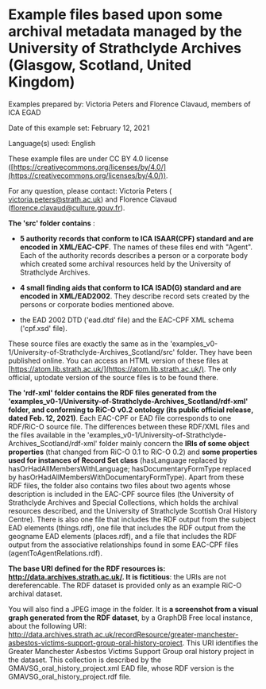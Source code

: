 # Example files based upon some archival metadata managed by the University of Strathclyde Archives (Glasgow, Scotland, United Kingdom)

Examples prepared by: Victoria Peters and Florence Clavaud, members of ICA EGAD

Date of this example set: February 12, 2021

Language(s) used: English

These example files are under CC BY 4.0 license ([https://creativecommons.org/licenses/by/4.0/](https://creativecommons.org/licenses/by/4.0/)).

For any question, please contact: Victoria Peters (
[victoria.peters@strath.ac.uk](mailto:victoria.peters@strath.ac.uk)) and Florence Clavaud ([florence.clavaud@culture.gouv.fr](mailto:florence.clavaud@culture.gouv.fr)).

**The 'src' folder contains** :

- **5 authority records that conform to ICA ISAAR(CPF) standard and are encoded in XML/EAC-CPF**. The names of these files end with "Agent". Each of the authority records describes a person or a corporate body which created some archival resources held by the University of Strathclyde Archives.

- **4 small finding aids that conform to ICA ISAD(G) standard and are encoded in XML/EAD2002**. They describe record sets created by the persons or corporate bodies mentioned above.

- the EAD 2002 DTD ('ead.dtd' file) and the EAC-CPF XML schema ('cpf.xsd' file).

These source files are exactly the same as in the 'examples_v0-1/University-of-Strathclyde-Archives_Scotland/src' folder. They have been published online. You can access an HTML version of these files at 
[https://atom.lib.strath.ac.uk/](https://atom.lib.strath.ac.uk/). The only official, uptodate version of the source files is to be found there.

**The 'rdf-xml' folder contains the RDF files generated from the 'examples_v0-1/University-of-Strathclyde-Archives_Scotland/rdf-xml' folder, and conforming to RiC-O v0.2 ontology (its public official release, dated Feb. 12, 2021)**. Each EAC-CPF or EAD file corresponds to one RDF/RiC-O source file.
The differences between these RDF/XML files and the files available in the 'examples_v0-1/University-of-Strathclyde-Archives_Scotland/rdf-xml' folder mainly concern the **IRIs of some object properties** (that changed from RiC-O 0.1 to RiC-O 0.2) and **some properties used for instances of Record Set class** (hasLanguage replaced by hasOrHadAllMembersWithLanguage; hasDocumentaryFormType replaced by hasOrHadAllMembersWithDocumentaryFormType).
Apart from these RDF files, the folder also contains two files about two agents whose description is included in the EAC-CPF source files (the University of Strathclyde Archives and Special Collections, which holds the archival resources described, and the University of Strathclyde Scottish Oral History Centre). There is also one file that includes the RDF output from the subject EAD elements (things.rdf), one file that includes the RDF output from the geogname EAD elements (places.rdf), and a file that includes the RDF output from the associative relationships found in some EAC-CPF files (agentToAgentRelations.rdf).

**The base URI defined for the RDF resources is: http://data.archives.strath.ac.uk/. It is fictitious**: the URIs are not dereferencable. The RDF dataset is provided only as an example RiC-O archival dataset.

You will also find  a JPEG image in the folder. It is **a screenshot from a visual graph generated from the RDF dataset**, by a GraphDB Free local instance, about the following URI:
http://data.archives.strath.ac.uk/recordResource/greater-manchester-asbestos-victims-support-group-oral-history-project.
This URI identifies the Greater Manchester Asbestos Victims Support Group oral history project in the dataset. This collection is described by the GMAVSG_oral_history_project.xml EAD file, whose RDF version is the GMAVSG_oral_history_project.rdf file.



